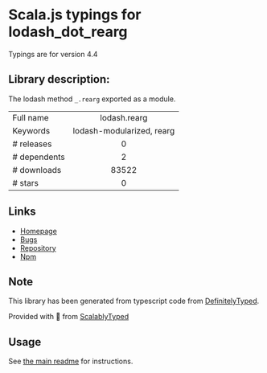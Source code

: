 
# Scala.js typings for lodash_dot_rearg

Typings are for version 4.4

## Library description:
The lodash method `_.rearg` exported as a module.

|                    |                 |
| ------------------ | :-------------: |
| Full name          | lodash.rearg |
| Keywords           | lodash-modularized, rearg |
| # releases         | 0 |
| # dependents       | 2 |
| # downloads        | 83522 |
| # stars            | 0 |

## Links
- [Homepage](https://lodash.com/)
- [Bugs](https://github.com/lodash/lodash/issues)
- [Repository](https://github.com/lodash/lodash)
- [Npm](https://www.npmjs.com/package/lodash.rearg)
    


## Note
This library has been generated from typescript code from [DefinitelyTyped](https://definitelytyped.org).

Provided with :purple_heart: from [ScalablyTyped](https://github.com/oyvindberg/ScalablyTyped)

## Usage
See [the main readme](../../readme.md) for instructions.


